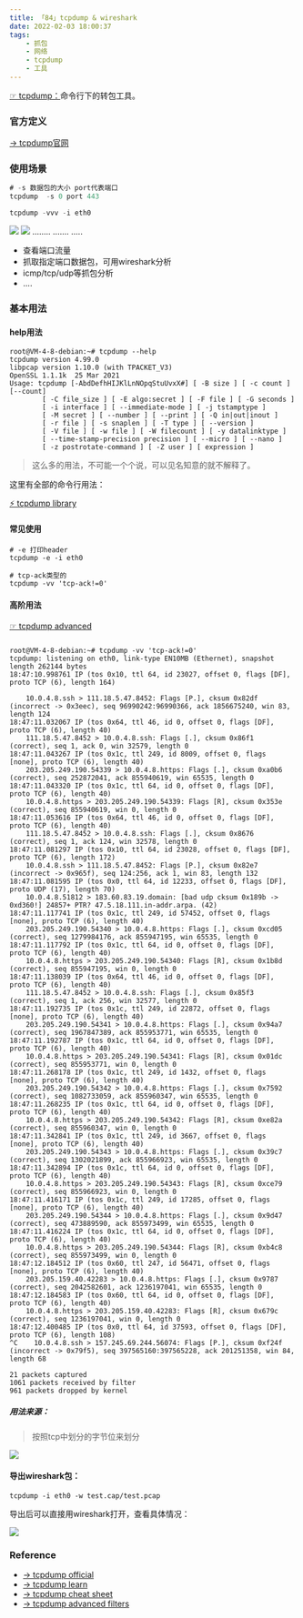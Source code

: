 ```yaml
---
title: 「84」tcpdump & wireshark
date: 2022-02-03 18:00:37
tags:
    - 抓包
    - 网络
    - tcpdump
    - 工具
---
```



[☞ tcpdump：](https://zh.wikipedia.org/wiki/Tcpdump)命令行下的转包工具。

<!--more-->

### 官方定义
[→ tcpdump官网](https://www.tcpdump.org/)

### 使用场景

```go
# -s 数据包的大小 port代表端口
tcpdump  -s 0 port 443

tcpdump -vvv -i eth0 
```
![](https://crab-1251738482.cos.ap-guangzhou.myqcloud.com/2022/clipboard_20220203_061422.png)
![](https://crab-1251738482.cos.ap-guangzhou.myqcloud.com/2022/clipboard_20220203_062657.png)
........
.......
.....

* 查看端口流量
* 抓取指定端口数据包，可用wireshark分析
* icmp/tcp/udp等抓包分析
* ....

### 基本用法

#### help用法

```
root@VM-4-8-debian:~# tcpdump --help
tcpdump version 4.99.0
libpcap version 1.10.0 (with TPACKET_V3)
OpenSSL 1.1.1k  25 Mar 2021
Usage: tcpdump [-AbdDefhHIJKlLnNOpqStuUvxX#] [ -B size ] [ -c count ] [--count]
		[ -C file_size ] [ -E algo:secret ] [ -F file ] [ -G seconds ]
		[ -i interface ] [ --immediate-mode ] [ -j tstamptype ]
		[ -M secret ] [ --number ] [ --print ] [ -Q in|out|inout ]
		[ -r file ] [ -s snaplen ] [ -T type ] [ --version ]
		[ -V file ] [ -w file ] [ -W filecount ] [ -y datalinktype ]
		[ --time-stamp-precision precision ] [ --micro ] [ --nano ]
		[ -z postrotate-command ] [ -Z user ] [ expression ]
```

>这么多的用法，不可能一个个说，可以见名知意的就不解释了。

这里有全部的命令行用法：

[⚡️ tcpdump library](https://packetlife.net/media/library/12/tcpdump.pdf)

#### 常见使用

```
# -e 打印header
tcpdump -e -i eth0  

# tcp-ack类型的
tcpdump -vv 'tcp-ack!=0' 
```


#### 高阶用法

[☞ tcpdump advanced](https://blog.wains.be/2007/2007-10-01-tcpdump-advanced-filters/)

```shell

root@VM-4-8-debian:~# tcpdump -vv 'tcp-ack!=0'
tcpdump: listening on eth0, link-type EN10MB (Ethernet), snapshot length 262144 bytes
18:47:10.998761 IP (tos 0x10, ttl 64, id 23027, offset 0, flags [DF], proto TCP (6), length 164)

    10.0.4.8.ssh > 111.18.5.47.8452: Flags [P.], cksum 0x82df (incorrect -> 0x3eec), seq 96990242:96990366, ack 1856675240, win 83, length 124
18:47:11.032067 IP (tos 0x64, ttl 46, id 0, offset 0, flags [DF], proto TCP (6), length 40)
    111.18.5.47.8452 > 10.0.4.8.ssh: Flags [.], cksum 0x86f1 (correct), seq 1, ack 0, win 32579, length 0
18:47:11.043267 IP (tos 0x1c, ttl 249, id 8009, offset 0, flags [none], proto TCP (6), length 40)
    203.205.249.190.54339 > 10.0.4.8.https: Flags [.], cksum 0xa0b6 (correct), seq 252872041, ack 855940619, win 65535, length 0
18:47:11.043320 IP (tos 0x1c, ttl 64, id 0, offset 0, flags [DF], proto TCP (6), length 40)
    10.0.4.8.https > 203.205.249.190.54339: Flags [R], cksum 0x353e (correct), seq 855940619, win 0, length 0
18:47:11.053616 IP (tos 0x64, ttl 46, id 0, offset 0, flags [DF], proto TCP (6), length 40)
    111.18.5.47.8452 > 10.0.4.8.ssh: Flags [.], cksum 0x8676 (correct), seq 1, ack 124, win 32578, length 0
18:47:11.081297 IP (tos 0x10, ttl 64, id 23028, offset 0, flags [DF], proto TCP (6), length 172)
    10.0.4.8.ssh > 111.18.5.47.8452: Flags [P.], cksum 0x82e7 (incorrect -> 0x965f), seq 124:256, ack 1, win 83, length 132
18:47:11.081595 IP (tos 0x0, ttl 64, id 12233, offset 0, flags [DF], proto UDP (17), length 70)
    10.0.4.8.51812 > 183.60.83.19.domain: [bad udp cksum 0x189b -> 0xd360!] 24857+ PTR? 47.5.18.111.in-addr.arpa. (42)
18:47:11.117741 IP (tos 0x1c, ttl 249, id 57452, offset 0, flags [none], proto TCP (6), length 40)
    203.205.249.190.54340 > 10.0.4.8.https: Flags [.], cksum 0xcd05 (correct), seq 1279984176, ack 855947195, win 65535, length 0
18:47:11.117792 IP (tos 0x1c, ttl 64, id 0, offset 0, flags [DF], proto TCP (6), length 40)
    10.0.4.8.https > 203.205.249.190.54340: Flags [R], cksum 0x1b8d (correct), seq 855947195, win 0, length 0
18:47:11.138039 IP (tos 0x64, ttl 46, id 0, offset 0, flags [DF], proto TCP (6), length 40)
    111.18.5.47.8452 > 10.0.4.8.ssh: Flags [.], cksum 0x85f3 (correct), seq 1, ack 256, win 32577, length 0
18:47:11.192735 IP (tos 0x1c, ttl 249, id 22872, offset 0, flags [none], proto TCP (6), length 40)
    203.205.249.190.54341 > 10.0.4.8.https: Flags [.], cksum 0x94a7 (correct), seq 1967847389, ack 855953771, win 65535, length 0
18:47:11.192787 IP (tos 0x1c, ttl 64, id 0, offset 0, flags [DF], proto TCP (6), length 40)
    10.0.4.8.https > 203.205.249.190.54341: Flags [R], cksum 0x01dc (correct), seq 855953771, win 0, length 0
18:47:11.268178 IP (tos 0x1c, ttl 249, id 1432, offset 0, flags [none], proto TCP (6), length 40)
    203.205.249.190.54342 > 10.0.4.8.https: Flags [.], cksum 0x7592 (correct), seq 1082733059, ack 855960347, win 65535, length 0
18:47:11.268235 IP (tos 0x1c, ttl 64, id 0, offset 0, flags [DF], proto TCP (6), length 40)
    10.0.4.8.https > 203.205.249.190.54342: Flags [R], cksum 0xe82a (correct), seq 855960347, win 0, length 0
18:47:11.342841 IP (tos 0x1c, ttl 249, id 3667, offset 0, flags [none], proto TCP (6), length 40)
    203.205.249.190.54343 > 10.0.4.8.https: Flags [.], cksum 0x39c7 (correct), seq 1302021899, ack 855966923, win 65535, length 0
18:47:11.342894 IP (tos 0x1c, ttl 64, id 0, offset 0, flags [DF], proto TCP (6), length 40)
    10.0.4.8.https > 203.205.249.190.54343: Flags [R], cksum 0xce79 (correct), seq 855966923, win 0, length 0
18:47:11.416171 IP (tos 0x1c, ttl 249, id 17285, offset 0, flags [none], proto TCP (6), length 40)
    203.205.249.190.54344 > 10.0.4.8.https: Flags [.], cksum 0x9d47 (correct), seq 473889590, ack 855973499, win 65535, length 0
18:47:11.416224 IP (tos 0x1c, ttl 64, id 0, offset 0, flags [DF], proto TCP (6), length 40)
    10.0.4.8.https > 203.205.249.190.54344: Flags [R], cksum 0xb4c8 (correct), seq 855973499, win 0, length 0
18:47:12.184512 IP (tos 0x60, ttl 247, id 56471, offset 0, flags [none], proto TCP (6), length 40)
    203.205.159.40.42283 > 10.0.4.8.https: Flags [.], cksum 0x9787 (correct), seq 2042582601, ack 1236197041, win 65535, length 0
18:47:12.184583 IP (tos 0x60, ttl 64, id 0, offset 0, flags [DF], proto TCP (6), length 40)
    10.0.4.8.https > 203.205.159.40.42283: Flags [R], cksum 0x679c (correct), seq 1236197041, win 0, length 0
18:47:12.400485 IP (tos 0x0, ttl 64, id 37593, offset 0, flags [DF], proto TCP (6), length 108)
^C    10.0.4.8.ssh > 157.245.69.244.56074: Flags [P.], cksum 0xf24f (incorrect -> 0x79f5), seq 397565160:397565228, ack 201251358, win 84, length 68

21 packets captured
1061 packets received by filter
961 packets dropped by kernel
```

##### 用法来源：

>按照tcp中划分的字节位来划分

![](https://crab-1251738482.cos.ap-guangzhou.myqcloud.com/2022/clipboard_20220203_065122.png)

#### 导出wireshark包：

```shell
tcpdump -i eth0 -w test.cap/test.pcap
```

导出后可以直接用wireshark打开，查看具体情况：

![](https://crab-1251738482.cos.ap-guangzhou.myqcloud.com/2022/clipboard_20220203_065536.png)

### Reference

* [→ tcpdump official](https://www.tcpdump.org/index.html#documentation)
* [→ tcpdump learn](https://wizardzines.com/zines/tcpdump/)
* [→ tcpdump cheat sheet](https://blog.wains.be/2007/2007-10-01-tcpdump-advanced-filters/)
* [→ tcpdump advanced filters](https://blog.wains.be/2007/2007-10-01-tcpdump-advanced-filters/)



